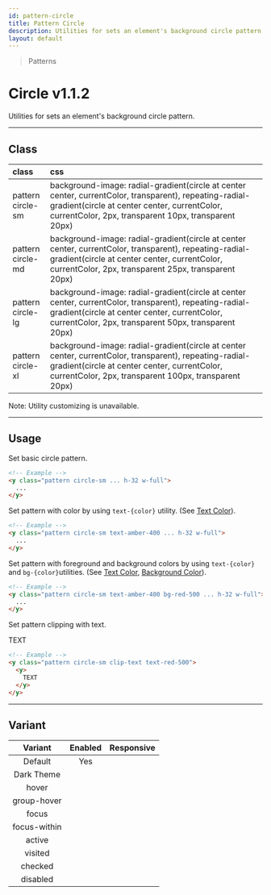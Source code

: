 ```yaml
---
id: pattern-circle
title: Pattern Circle
description: Utilities for sets an element's background circle pattern.
layout: default
---
```


> Patterns

# Circle <span class="ml-1 px-2 py-1 text-sm text-gray-600 (dark)text-charcoal-100 bg-gray-300 (dark)bg-gray-600">v1.1.2</span>

Utilities for sets an element's background circle pattern.

---

## Class

| <span class="px-3 py-1 text-white (dark)text-charcoal-100 bg-charcoal-100 (dark)bg-gray-600 rounded-full">class</span> | <span class="px-3 py-1 text-white (dark)text-charcoal-100 bg-charcoal-100 (dark)bg-gray-600 rounded-full">css</span> | |
|:--|:--|:-:|
| pattern <br> circle-sm | background-image: radial-gradient(circle at center center, currentColor, transparent), repeating-radial-gradient(circle at center center, currentColor, currentColor, 2px, transparent 10px, transparent 20px) | <y class="pattern circle-sm w-32 h-56"></y> |
| pattern <br> circle-md | background-image: radial-gradient(circle at center center, currentColor, transparent), repeating-radial-gradient(circle at center center, currentColor, currentColor, 2px, transparent 25px, transparent 20px) | <y class="pattern circle-md w-32 h-56"></y> |
| pattern <br> circle-lg | background-image: radial-gradient(circle at center center, currentColor, transparent), repeating-radial-gradient(circle at center center, currentColor, currentColor, 2px, transparent 50px, transparent 20px) | <y class="pattern circle-lg w-32 h-56"></y> |
| pattern <br> circle-xl | background-image: radial-gradient(circle at center center, currentColor, transparent), repeating-radial-gradient(circle at center center, currentColor, currentColor, 2px, transparent 100px, transparent 20px) | <y class="pattern circle-xl w-32 h-56"></y> |

<y class="m-4 p-3 border-l-8 border-gray-600 text-sm text-gray-600 bg-gray-200 (dark)bg-gray-800">
  <span class="pr-1 font-semibold">
    Note:
  </span>
  Utility customizing is unavailable.
</y>

---

## Usage

Set basic circle pattern.

<y class="px-4 my-2 mx-auto w-56">
  <y class="pattern circle-sm h-32"></y>
</y>


```html
<!-- Example -->
<y class="pattern circle-sm ... h-32 w-full">
  ...
</y>
```

Set pattern with color by using `text-{color}` utility. (See [Text Color](/text-color/)).

<y class="px-4 my-2 mx-auto w-56">
  <y class="pattern circle-sm h-32 text-amber-400"></y>
</y>


```html
<!-- Example -->
<y class="pattern circle-sm text-amber-400 ... h-32 w-full">
  ...
</y>
```

Set pattern with foreground and background colors by using `text-{color}` and `bg-{color}`utilities. (See [Text Color](/text-color/), [Background Color](/background-color/)).

<y class="px-4 my-2 mx-auto w-56">
  <y class="pattern circle-sm h-32 text-amber-400 bg-red-500"></y>
</y>


```html
<!-- Example -->
<y class="pattern circle-sm text-amber-400 bg-red-500 ... h-32 w-full">
  ...
</y>
```

Set pattern clipping with text.

<y class="px-4 my-2 mx-auto w-64">
  <y class="pattern circle-sm clip-text text-red-500">
    <y class="text-8xl font-bold">
      TEXT
    </y>
  </y>
</y>

```html
<!-- Example -->
<y class="pattern circle-sm clip-text text-red-500">
  <y>
    TEXT
  </y>
</y>
```

---

## Variant

| <span class="font-semibold underline">Variant</span> | <span class="font-semibold underline">Enabled</span> | <span class="font-semibold underline">Responsive</span> |
|:-:|:-:|:-:|
| Default | Yes | |
| Dark Theme | | |
| hover| | |
| group-hover | | |
| focus | | |
| focus-within | | |
| active | | |
| visited | | |
| checked | | |
| disabled | | |